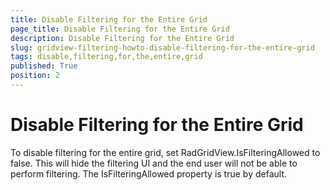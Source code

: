 ```yaml
---
title: Disable Filtering for the Entire Grid
page_title: Disable Filtering for the Entire Grid
description: Disable Filtering for the Entire Grid
slug: gridview-filtering-howto-disable-filtering-for-the-entire-grid
tags: disable,filtering,for,the,entire,grid
published: True
position: 2
---
```


# Disable Filtering for the Entire Grid

To disable filtering for the entire grid, set RadGridView.IsFilteringAllowed to false. This will hide the filtering UI and the end user will not be able to perform filtering. The IsFilteringAllowed property is true by default.
